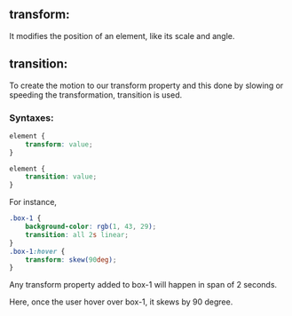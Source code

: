 ## transform:

It modifies the position of an element, like its scale and angle.

## transition:

To create the motion to our transform property and this done by slowing or speeding the transformation, transition is used.

### Syntaxes:

```css
element {
	transform: value;
}
```

```css
element {
	transition: value;
}
```

For instance,

```css
.box-1 {
	background-color: rgb(1, 43, 29);
	transition: all 2s linear;
}
.box-1:hover {
	transform: skew(90deg);
}
```

Any transform property added to box-1 will happen in span of 2 seconds.

Here, once the user hover over box-1, it skews by 90 degree.

